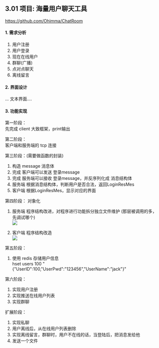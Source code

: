 ## 3.01 项目: 海量用户聊天工具

<https://github.com/Ohimma/ChatRoom>

#### 1. 需求分析

1. 用户注册
2. 用户登录
3. 现在在线用户
4. 群聊(广播)
5. 点对点聊天
6. 离线留言

#### 2. 界面设计
... 文本界面....

#### 3. 功能实现

第一阶段：     
先完成 client 大致框架，print输出     

第二阶段：   
客户端和服务端的 tcp 连接     

第三阶段：(需要做函数的封装)        
1. 构造 message 消息体
2. 完成 客户端可以发送 登录message
3. 完成 服务端可以接收 登录message，并反序列化成 消息结构体
4. 服务端 根据消息结构体，判断用户是否合法，返回LoginResMes
5. 客户端 根据LoginResMes，显示对应的界面

第四阶段： 对象化      
1. 服务端 程序结构改进，对程序进行功能拆分独立文件维护 (那层被调用的多，先调试哪个)     
![](../_static/51_ccc.png)   

2. 客户端 程序结构改造      
![](../_static/51_ddd.png)      


第五阶段：    
1. 使用 redis 存储用户信息   
hset users 100 "{\"UserID\":100,\"UserPwd\":\"123456\",\"UserName\":\"jack\"}"


第六阶段：    
1. 实现用户注册   
2. 实现推送在线用户列表
3. 实现群聊

扩展阶段：
1. 实现私聊
2. 用户离线后，从在线用户列表删除
3. 实现离线留言，群聊时，用户不在线的话，当登陆后，把消息发给他
4. 发送一个文件
